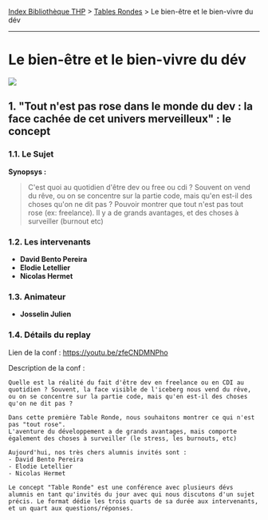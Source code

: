 [Index Bibliothèque THP](https://github.com/TheHackingProject/bibliotheque-THP/wiki) > [Tables Rondes](https://github.com/TheHackingProject/bibliotheque-THP/wiki/sommaire_tables_rondes) > Le bien-être et le bien-vivre du dév

___

# Le bien-être et le bien-vivre du dév

![](https://picsum.photos/1024/400)


## 1. "Tout n'est pas rose dans le monde du dev : la face cachée de cet univers merveilleux" : le concept

### 1.1. Le Sujet

**Synopsys :** 
>C'est quoi au quotidien d'être dev ou free ou cdi ? Souvent on vend du rêve, ou on se concentre sur la partie code, mais qu'en est-il des choses qu'on ne dit pas ? Pouvoir montrer que tout n'est pas tout rose (ex: freelance). Il y a de grands avantages, et des choses à surveiller (burnout etc)

### 1.2. Les intervenants

- **David Bento Pereira**
- **Elodie Letellier**
- **Nicolas Hermet**

### 1.3. Animateur

- **Josselin Julien**

### 1.4. Détails du replay

Lien de la conf : https://youtu.be/zfeCNDMNPho

Description de la conf :

```
Quelle est la réalité du fait d'être dev en freelance ou en CDI au quotidien ? Souvent, la face visible de l'iceberg nous vend du rêve, ou on se concentre sur la partie code, mais qu'en est-il des choses qu'on ne dit pas ?

Dans cette première Table Ronde, nous souhaitons montrer ce qui n'est pas "tout rose". 
L'aventure du développement a de grands avantages, mais comporte également des choses à surveiller (le stress, les burnouts, etc)

Aujourd'hui, nos très chers alumnis invités sont :
- David Bento Pereira
- Elodie Letellier
- Nicolas Hermet

Le concept "Table Ronde" est une conférence avec plusieurs dévs alumnis en tant qu'invités du jour avec qui nous discutons d'un sujet précis. Le format dédie les trois quarts de sa durée aux intervenants, et un quart aux questions/réponses.
```